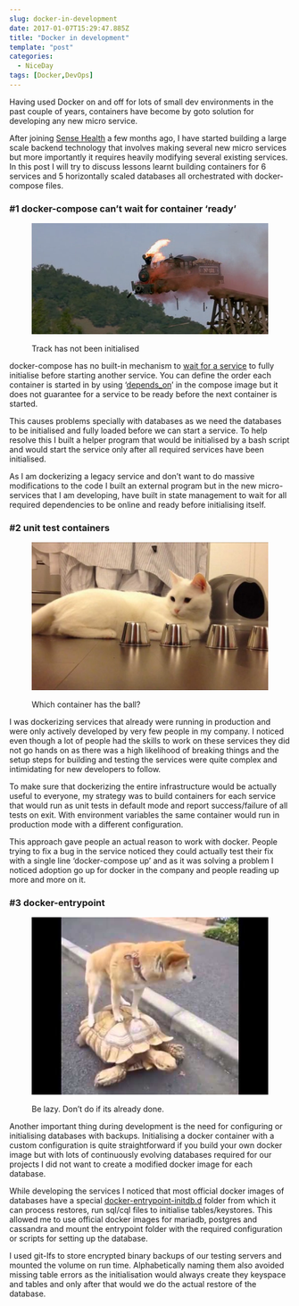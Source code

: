 ```yaml
---
slug: docker-in-development
date: 2017-01-07T15:29:47.885Z
title: "Docker in development"
template: "post"
categories:
  - NiceDay
tags: [Docker,DevOps]
---
```


Having used Docker on and off for lots of small dev environments in the past couple of years, containers have become by goto solution for developing any new micro service.

After joining [Sense Health](http://www.sense-health.com/) a few months ago, I have started building a large scale backend technology that involves making several new micro services but more importantly it requires heavily modifying several existing services. In this post I will try to discuss lessons learnt building containers for 6 services and 5 horizontally scaled databases all orchestrated with docker-compose files.

### #1 docker-compose can’t wait for container ‘ready’

<figure>

![A train on fire crashing out of its track](./docker-in-development-0.png)

<figcaption>Track has not been initialised</figcaption></figure>

docker-compose has no built-in mechanism to [wait for a service](https://docs.docker.com/compose/startup-order/) to fully initialise before starting another service. You can define the order each container is started in by using ‘[depends_on](https://docs.docker.com/compose/compose-file/#dependson)’ in the compose image but it does not guarantee for a service to be ready before the next container is started.

This causes problems specially with databases as we need the databases to be initialised and fully loaded before we can start a service. To help resolve this I built a helper program that would be initialised by a bash script and would start the service only after all required services have been initialised.

As I am dockerizing a legacy service and don’t want to do massive modifications to the code I built an external program but in the new micro-services that I am developing, have built in state management to wait for all required dependencies to be online and ready before initialising itself.

### #2 unit test containers

<figure>

![A cat in front of 3 upside down cups](./docker-in-development-1.jpeg)

<figcaption>Which container has the ball?</figcaption></figure>

I was dockerizing services that already were running in production and were only actively developed by very few people in my company. I noticed even though a lot of people had the skills to work on these services they did not go hands on as there was a high likelihood of breaking things and the setup steps for building and testing the services were quite complex and intimidating for new developers to follow.

To make sure that dockerizing the entire infrastructure would be actually useful to everyone, my strategy was to build containers for each service that would run as unit tests in default mode and report success/failure of all tests on exit. With environment variables the same container would run in production mode with a different configuration.

This approach gave people an actual reason to work with docker. People trying to fix a bug in the service noticed they could actually test their fix with a single line ‘docker-compose up’ and as it was solving a problem I noticed adoption go up for docker in the company and people reading up more and more on it.

### #3 docker-entrypoint

<figure>

![A dog standing on top of a moving turtle](./docker-in-development-2.jpeg)

<figcaption>Be lazy. Don’t do if its already done.</figcaption></figure>

Another important thing during development is the need for configuring or initialising databases with backups. Initialising a docker container with a custom configuration is quite straightforward if you build your own docker image but with lots of continuously evolving databases required for our projects I did not want to create a modified docker image for each database.

While developing the services I noticed that most official docker images of databases have a special [docker-entrypoint-initdb.d](https://github.com/docker-library/mariadb/blob/c31e557088187e8ac7a7d4b13e7bd0c052386f94/10.1/docker-entrypoint.sh#L151) folder from which it can process restores, run sql/cql files to initialise tables/keystores. This allowed me to use official docker images for mariadb, postgres and cassandra and mount the entrypoint folder with the required configuration or scripts for setting up the database.

I used git-lfs to store encrypted binary backups of our testing servers and mounted the volume on run time. Alphabetically naming them also avoided missing table errors as the initialisation would always create they keyspace and tables and only after that would we do the actual restore of the database.
  